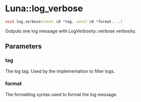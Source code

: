 # Luna::log_verbose

```c++
void log_verbose(const c8 *tag, const c8 *format,...)
```

Outputs one log message with LogVerbosity::verbose verbosity. 



## Parameters
### tag
The log tag. Used by the implementation to filter logs. 

### format
The formatting syntax used to format the log message. 


